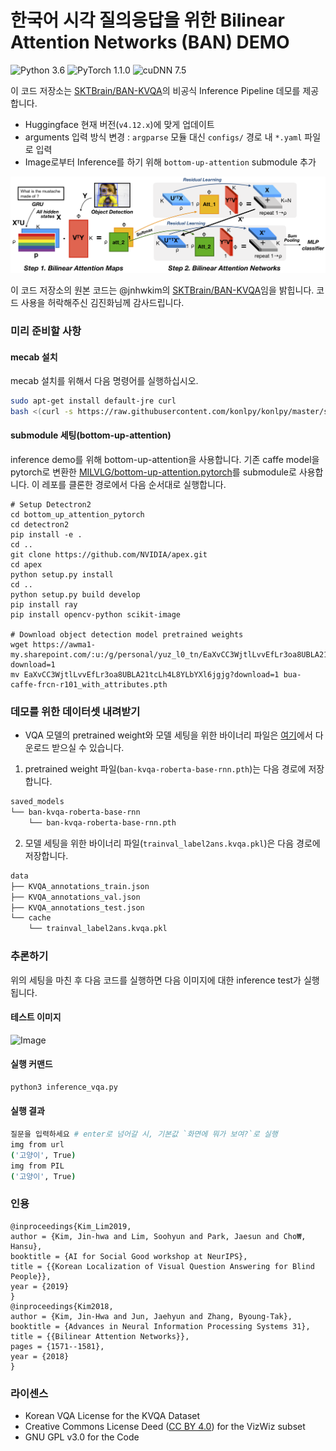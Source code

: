 # 한국어 시각 질의응답을 위한 Bilinear Attention Networks (BAN) DEMO
![Python 3.6](https://img.shields.io/badge/python-3.6-green.svg?style=plastic)
![PyTorch 1.1.0](https://img.shields.io/badge/pytorch-1.1.0-green.svg?style=plastic)
![cuDNN 7.5](https://img.shields.io/badge/cudnn-7.5-green.svg?style=plastic)

이 코드 저장소는 [SKTBrain/BAN-KVQA](https://github.com/SKTBrain/BAN-KVQA)의 비공식 Inference Pipeline 데모를 제공합니다.
- Huggingface 현재 버전(`v4.12.x`)에 맞게 업데이트
- arguments 입력 방식 변경 : `argparse` 모듈 대신 `configs/` 경로 내 `*.yaml` 파일로 입력
- Image로부터 Inference를 하기 위해 `bottom-up-attention` submodule 추가


![Overview of bilinear attention networks](docs/assets/img/ban_overview.png)

이 코드 저장소의 원본 코드는 @jnhwkim의 [SKTBrain/BAN-KVQA](https://github.com/SKTBrain/BAN-KVQA)임을 밝힙니다. 코드 사용을 허락해주신 김진화님께 감사드립니다.


### 미리 준비할 사항

#### mecab 설치
mecab 설치를 위해서 다음 명령어를 실행하십시오.
```bash
sudo apt-get install default-jre curl
bash <(curl -s https://raw.githubusercontent.com/konlpy/konlpy/master/scripts/mecab.sh)
```

#### submodule 세팅(bottom-up-attention)
inference demo를 위해 bottom-up-attention을 사용합니다. 기존 caffe model을 pytorch로 변환한 [MILVLG/bottom-up-attention.pytorch](https://github.com/MILVLG/bottom-up-attention.pytorch)를 submodule로 사용합니다. 이 레포를 클론한 경로에서 다음 순서대로 실행합니다.
```
# Setup Detectron2
cd bottom_up_attention_pytorch
cd detectron2
pip install -e .
cd ..
git clone https://github.com/NVIDIA/apex.git
cd apex
python setup.py install
cd ..
python setup.py build develop
pip install ray
pip install opencv-python scikit-image

# Download object detection model pretrained weights
wget https://awma1-my.sharepoint.com/:u:/g/personal/yuz_l0_tn/EaXvCC3WjtlLvvEfLr3oa8UBLA21tcLh4L8YLbYXl6jgjg?download=1
mv EaXvCC3WjtlLvvEfLr3oa8UBLA21tcLh4L8YLbYXl6jgjg?download=1 bua-caffe-frcn-r101_with_attributes.pth
```


### 데모를 위한 데이터셋 내려받기

- VQA 모델의 pretrained weight와 모델 세팅을 위한 바이너리 파일은 [여기](https://drive.google.com/drive/u/0/folders/1qq_mh3HBCe0WALvIjbD4XnTmgjgjfVNH)에서 다운로드 받으실 수 있습니다.

1. pretrained weight 파일(`ban-kvqa-roberta-base-rnn.pth`)는 다음 경로에 저장합니다.

```bash
saved_models
└── ban-kvqa-roberta-base-rnn
    └── ban-kvqa-roberta-base-rnn.pth
```

2. 모델 세팅을 위한 바이너리 파일(`trainval_label2ans.kvqa.pkl`)은 다음 경로에 저장합니다.
```bash
data
├── KVQA_annotations_train.json
├── KVQA_annotations_val.json
├── KVQA_annotations_test.json
└── cache
    └── trainval_label2ans.kvqa.pkl
```


### 추론하기

위의 세팅을 마친 후 다음 코드를 실행하면 다음 이미지에 대한 inference test가 실행됩니다.

#### 테스트 이미지
![Image](http://images.cocodataset.org/val2017/000000039769.jpg)

#### 실행 커맨드
```bash
python3 inference_vqa.py
```
#### 실행 결과
```bash
질문을 입력하세요 # enter로 넘어갈 시, 기본값 `화면에 뭐가 보여?`로 실행
img from url
('고양이', True)
img from PIL
('고양이', True)
```


### 인용

```
@inproceedings{Kim_Lim2019,
author = {Kim, Jin-hwa and Lim, Soohyun and Park, Jaesun and Cho₩, Hansu},
booktitle = {AI for Social Good workshop at NeurIPS},
title = {{Korean Localization of Visual Question Answering for Blind People}},
year = {2019}
}
@inproceedings{Kim2018,
author = {Kim, Jin-Hwa and Jun, Jaehyun and Zhang, Byoung-Tak},
booktitle = {Advances in Neural Information Processing Systems 31},
title = {{Bilinear Attention Networks}},
pages = {1571--1581},
year = {2018}
}
```

### 라이센스

* Korean VQA License for the KVQA Dataset
* Creative Commons License Deed ([CC BY 4.0](https://creativecommons.org/licenses/by/4.0/deed.ko)) for the VizWiz subset
* GNU GPL v3.0 for the Code

